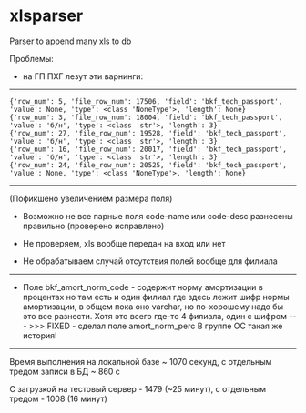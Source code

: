 # xlsparser
Parser to append many xls to db

Проблемы:

- на ГП ПХГ лезут эти варнинги:
****************************************************************************************************
```{'row_num': 6, 'file_row_num': 14507, 'field': 'bkf_tech_passport', 'value': None, 'type': <class 'NoneType'>, 'length': None}
{'row_num': 5, 'file_row_num': 17506, 'field': 'bkf_tech_passport', 'value': None, 'type': <class 'NoneType'>, 'length': None}
{'row_num': 3, 'file_row_num': 18004, 'field': 'bkf_tech_passport', 'value': 'б/н', 'type': <class 'str'>, 'length': 3}
{'row_num': 27, 'file_row_num': 19528, 'field': 'bkf_tech_passport', 'value': 'б/н', 'type': <class 'str'>, 'length': 3}
{'row_num': 16, 'file_row_num': 20017, 'field': 'bkf_tech_passport', 'value': 'б/н', 'type': <class 'str'>, 'length': 3}
{'row_num': 24, 'file_row_num': 20525, 'field': 'bkf_tech_passport', 'value': None, 'type': <class 'NoneType'>, 'length': None}
```

****************************************************************************************************
(Пофикшено увеличением размера поля)

- Возможно не все парные поля code-name или code-desc разнесены правильно (проверено исправлено)

- Не проверяем, xls вообще передан на вход или нет

- Не обрабатываем случай отсутствия полей вообще для филиала

-----
- Поле bkf_amort_norm_code - содержит норму амортизации в процентах но там
есть и один филиал где здесь лежит шифр нормы амортизации, в общем пока оно varchar,
но по-хорошему надо бы это все разнести. Хотя это всего где-то 4 филиала, один с шифром
--- >>> FIXED - сделал поле amort_norm_perc
В группе ОС такая же история!


----
Время выполнения на локальной базе ~ 1070 секунд, с отдельным тредом записи в БД ~ 860 с

С загрузкой на тестовый сервер - 1479 (~25 минут), с отдельным тредом - 1008 (16 минут)
